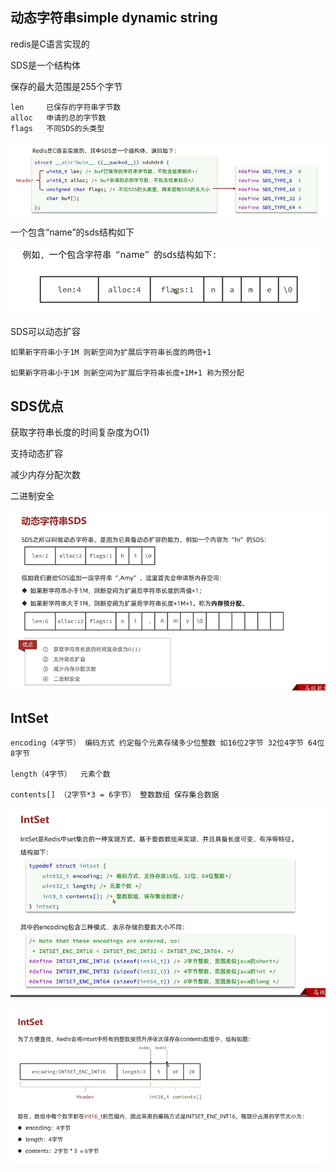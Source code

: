动态字符串simple dynamic string
---

redis是C语言实现的

SDS是一个结构体

保存的最大范围是255个字节

    len     已保存的字符串字节数
    alloc   申请的总的字节数
    flags   不同SDS的头类型

![img_64.png](img_64.png)

一个包含“name”的sds结构如下

![img_63.png](img_63.png)

SDS可以动态扩容

    如果新字符串小于1M 则新空间为扩展后字符串长度的两倍+1

    如果新字符串小于1M 则新空间为扩展后字符串长度+1M+1 称为预分配

SDS优点
---

获取字符串长度的时间复杂度为O(1)

支持动态扩容

减少内存分配次数

二进制安全
 
![img_65.png](img_65.png)


IntSet
---

    encoding（4字节） 编码方式 约定每个元素存储多少位整数 如16位2字节 32位4字节 64位8字节
    
    length（4字节）  元素个数

    contents[] （2字节*3 = 6字节） 整数数组 保存集合数据 

![img_66.png](img_66.png)

![img_68.png](img_68.png)